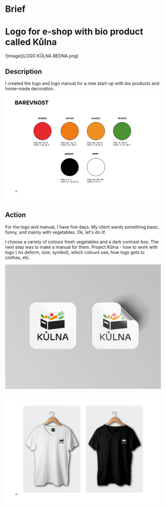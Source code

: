 # Brief

# Logo for e-shop with bio product called Kůlna

![image](LOGO KŮLNA BEDNA.png)

## Description
I created the logo and logo manual for a new start-up with bio products and home-made decoration. 
![image](barvy.png)

## Action
For the logo and manual, I have five days. My client wants something basic, funny, and mainly with vegetables.  Ok, let's do it! 

I choose a variety of colours fresh vegetables and a dark contrast box. The next step was to make a manual for them.  Project Kůlna - how to work with logo ( no deform, size, symbol), which colours use, how logo gets to clothes, etc.

![image](samolepky.png)

![image](trika.png)
